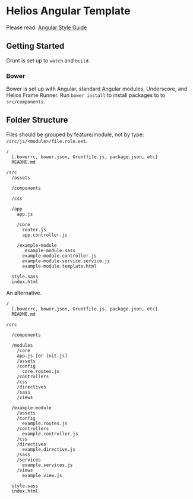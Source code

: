 # Helios Angular Template

Please read: [Angular Style Guide](https://github.com/johnpapa/angular-styleguide)

## Getting Started

Grunt is set up to `watch` and `build`.

### Bower

Bower is set up with Angular, standard Angular modules, Underscore, and Helios Frame Runner. Run `bower install` to install packages to to `src/components`.

## Folder Structure

Files should be grouped by feature/module, not by type: `/src/js/<module>/file.role.ext`.

```
/
  [.bowerrc, bower.json, Gruntfile.js, package.json, etc]
  README.md

/src
  /assets

  /components

  /css

  /app
    app.js

    /core
      router.js
      app.controller.js

    /example-module
      _example-module.sass
      example-module.controller.js
      example-module-service.service.js
      example-module.template.html
  
  style.sass
  index.html

```

An alternative.

```
/
  [.bowerrc, bower.json, Gruntfile.js, package.json, etc]
  README.md

/src

  /components
  
  /modules
    /core
    app.js [or init.js]
    /assets
    /config
      core.routes.js
    /controllers
    /css
    /directives
    /sass
    /views
  
  /example-module
    /assets
    /config
      example.routes.js
    /controllers
      example.controller.js
    /css
    /directives
      example.directive.js
    /sass
    /services
      example.services.js
    /views
      example.view.js
  
  style.sass
  index.html

```